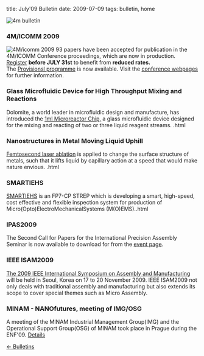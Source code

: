title: July'09 Bulletin
date: 2009-07-09 
tags: bulletin, home


![4m bulletin](/images/4mbulletin168.png)

<!--break-->
### 4M/ICOMM 2009


![4M/icomm 2009](/images/conf2008-twin-thumb.png)
93 papers have been accepted for publication in the 4M/ICOMM Conference proceedings, which are now in production.  
[Register](/conference/2009/Registration_and_fees) <b>before JULY 31st</b> to benefit from <b>reduced rates.</b>  
The [Provisionsl programme](/conference/2009/Programme) is now available. Visit the [conference webpages](/conference/2009 "conference webpages") for further information.  

### Glass Microfluidic Device for High Throughput Mixing and Reactions

Dolomite, a world leader in microfluidic design and manufacture, has introduced the [1ml Microreactor Chip,](/content/Glass-Microfluidic-Device-High-Throughput-Mixing-and-Reactions/Glass-Microfluidic-Device-High-Throughput-Mixing-and-Reactions.html) a glass microfluidic device designed for the mixing and reacting of two or three liquid reagent streams.  .html

### Nanostructures in Metal Moving Liquid Uphill

[Femtosecond laser ablation](/content/Nanostructures-Metal-Moving-Liquid-Uphill/Nanostructures-Metal-Moving-Liquid-Uphill.html) is applied to change the surface structure of metals, such that it lifts liquid by capillary action at a speed that would make nature envious.  .html

### SMARTIEHS

[SMARTIEHS](/content/SMARTIEHS/SMARTIEHS.html) is an FP7-CP STREP which is developing a smart, high-speed, cost effective and flexible inspection system for production of Micro(Opto)ElectroMechanicalSystems (M(O)EMS)..html

### IPAS2009

The Second Call for Papers for the International Precision Assembly Seminar is now available to download for from the [event page](/event/IPAS-2010).  
 
### IEEE ISAM2009

[The 2009 IEEE International Symposium on Assembly and Manufacturing](/event/IEEE-ISAM2009) will be held in Seoul, Korea on 17 to 20 November 2009. IEEE ISAM2009 not only deals with traditional assembly and manufacturing but also extends its scope to cover special themes such as Micro Assembly.

### MINAM - NANOfutures, meeting of IMG/OSG

A meeting of the MINAM Industrial Management Group(IMG) and the Operational Support Group(OSG) of MINAM took place in Prague during the ENF'09. [Details](/content/MINAM-Nanofutures-meeting-IMGOSG-Prague/MINAM-Nanofutures-meeting-IMGOSG-Prague.html)

[&larr; Bulletins](/bulletin/index.html)